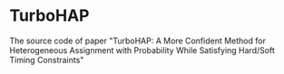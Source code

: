 # TurboHAP
The source code of paper "TurboHAP: A More Confident Method for Heterogeneous Assignment with  Probability While Satisfying Hard/Soft Timing Constraints"
